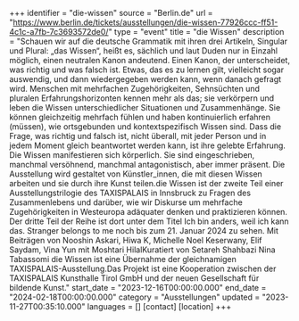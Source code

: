 +++
identifier = "die-wissen"
source = "Berlin.de"
url = "https://www.berlin.de/tickets/ausstellungen/die-wissen-77926ccc-ff51-4c1c-a7fb-7c3693572de0/"
type = "event"
title = "die Wissen"
description = "Schauen wir auf die deutsche Grammatik mit ihren drei Artikeln, Singular und Plural: „das Wissen“, heißt es, sächlich und laut Duden nur in Einzahl möglich, einen neutralen Kanon andeutend. Einen Kanon, der unterscheidet, was richtig und was falsch ist. Etwas, das es zu lernen gilt, vielleicht sogar auswendig, und dann wiedergegeben werden kann, wenn danach gefragt wird. Menschen mit mehrfachen Zugehörigkeiten, Sehnsüchten und pluralen Erfahrungshorizonten kennen mehr als das; sie verkörpern und leben die Wissen unterschiedlicher Situationen und Zusammenhänge. Sie können gleichzeitig mehrfach fühlen und haben kontinuierlich erfahren (müssen), wie ortsgebunden und kontextspezifisch Wissen sind. Dass die Frage, was richtig und falsch ist, nicht überall, mit jeder Person und in jedem Moment gleich beantwortet werden kann, ist ihre gelebte Erfahrung. Die Wissen manifestieren sich körperlich. Sie sind eingeschrieben, manchmal versöhnend, manchmal antagonistisch, aber immer präsent. Die Ausstellung wird gestaltet von Künstler_innen, die mit diesen Wissen arbeiten und sie durch ihre Kunst teilen.die Wissen ist der zweite Teil einer Ausstellungstrilogie des TAXISPALAIS in Innsbruck zu Fragen des Zusammenlebens und darüber, wie wir Diskurse um mehrfache Zugehörigkeiten in Westeuropa adäquater denken und praktizieren können. Der dritte Teil der Reihe ist dort unter dem Titel Ich bin anders, weil ich kann das. Stranger belongs to me noch bis zum 21. Januar 2024 zu sehen. Mit Beiträgen von Nooshin Askari, Hiwa K, Michelle  Noel Keserwany, Elif Saydam, Vina Yun mit Moshtari HilalKuratiert von Setareh Shahbazi  Nina Tabassomi die Wissen ist eine Übernahme der gleichnamigen TAXISPALAIS-Ausstellung.Das Projekt ist eine Kooperation zwischen der TAXISPALAIS Kunsthalle Tirol GmbH und der neuen Gesellschaft für bildende Kunst."
start_date = "2023-12-16T00:00:00.000"
end_date = "2024-02-18T00:00:00.000"
category = "Ausstellungen"
updated = "2023-11-27T00:35:10.000"
languages = []
[contact]
[location]
+++